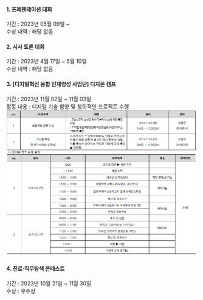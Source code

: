 #### 1. 프레젠테이션 대회
기간 : 2023년 05월 09일 ~ \
수상 내역 : 해당 없음

#### 2. 시사 토론 대회
기간 : 2023년 4월 17일 ~ 5월 10일\
수상 내역 : 해당 없음

#### 3. [디지털혁신 융합 인재양성 사업단] 디지몬 캠프
기간 : 2023년 11월 02일 ~ 11월 03일\
활동 내용 : 디지털 기술 함양 및 창의적인 프로젝트 수행
![디지몬 캠프 일정표](https://github.com/shinAh23/DJU/blob/main/2023/image.png)

#### 4. 진로·직무탐색 콘테스트
기간 : 2023년 10월 21일 ~ 11월 30일 \
수상 : 우수상
